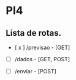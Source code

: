 # PI4

## Lista de rotas.

- [ x ] /previsao - [GET]
- [ ] /dados - [GET, POST]
- [ ] /enviar - [POST]



